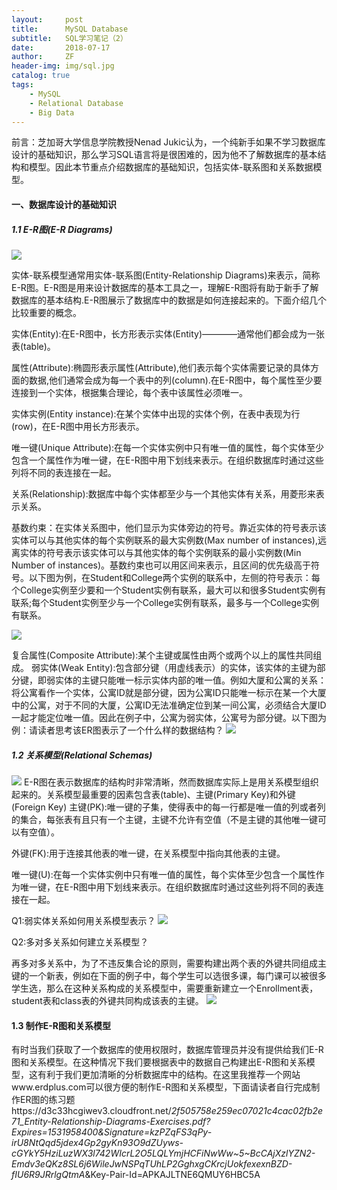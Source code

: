 ```yaml
---
layout:     post
title:      MySQL Database
subtitle:   SQL学习笔记（2）
date:       2018-07-17
author:     ZF
header-img: img/sql.jpg
catalog: true
tags:
    - MySQL
    - Relational Database
    - Big Data
--- 
```


前言：芝加哥大学信息学院教授Nenad Jukic认为，一个纯新手如果不学习数据库设计的基础知识，那么学习SQL语言将是很困难的，因为他不了解数据库的基本结构和模型。因此本节重点介绍数据库的基础知识，包括实体-联系图和关系数据模型。

#### 一、数据库设计的基础知识

##### 1.1 E-R图(E-R Diagrams)
![](http://m.qpic.cn/psb?/V12j1VvP2SOs2p/0Gp8qPQOPKNYcBMB1ujN*kpM3ah6cSAlQGU4jou4mik!/b/dDIBAAAAAAAA&bo=LAU4BAAAAAARByU!&rf=viewer_4)

实体-联系模型通常用实体-联系图(Entity-Relationship Diagrams)来表示，简称E-R图。E-R图是用来设计数据库的基本工具之一，理解E-R图将有助于新手了解数据库的基本结构.E-R图展示了数据库中的数据是如何连接起来的。下面介绍几个比较重要的概念。

实体(Entity):在E-R图中，长方形表示实体(Entity)————通常他们都会成为一张表(table)。

属性(Attribute):椭圆形表示属性(Attribute),他们表示每个实体需要记录的具体方面的数据,他们通常会成为每一个表中的列(column).在E-R图中，每个属性至少要连接到一个实体，根据集合理论，每个表中该属性必须唯一。

实体实例(Entity instance):在某个实体中出现的实体个例，在表中表现为行(row)，在E-R图中用长方形表示。

唯一键(Unique Attribute):在每一个实体实例中只有唯一值的属性，每个实体至少包含一个属性作为唯一键，在E-R图中用下划线来表示。在组织数据库时通过这些列将不同的表连接在一起。

关系(Relationship):数据库中每个实体都至少与一个其他实体有关系，用菱形来表示关系。

基数约束：在实体关系图中，他们显示为实体旁边的符号。靠近实体的符号表示该实体可以与其他实体的每个实例联系的最大实例数(Max number of instances),远离实体的符号表示该实体可以与其他实体的每个实例联系的最小实例数(Min Number of instances)。基数约束也可以用区间来表示，且区间的优先级高于符号。以下图为例，在Student和College两个实例的联系中，左侧的符号表示：每个College实例至少要和一个Student实例有联系，最大可以和很多Student实例有联系;每个Student实例至少与一个College实例有联系，最多与一个College实例有联系。

![](http://m.qpic.cn/psb?/V12j1VvP2SOs2p/AbCQa.lBby5SRaPvR6qK3D4*Zi8Qcz5*AEilf2OmXrc!/b/dFcAAAAAAAAA&bo=lwQ4BAAAAAARB58!&rf=viewer_4)

复合属性(Composite Attribute):某个主键或属性由两个或两个以上的属性共同组成。
弱实体(Weak Entity):包含部分键（用虚线表示）的实体，该实体的主键为部分键，即弱实体的主键只能唯一标示实体内部的唯一值。例如大厦和公寓的关系：将公寓看作一个实体，公寓ID就是部分键，因为公寓ID只能唯一标示在某一个大厦中的公寓，对于不同的大厦，公寓ID无法准确定位到某一间公寓，必须结合大厦ID一起才能定位唯一值。因此在例子中，公寓为弱实体，公寓号为部分键。以下图为例：请读者思考该ER图表示了一个什么样的数据结构？
![](http://m.qpic.cn/psb?/V12j1VvP2SOs2p/JnqdJ4lg.PBZYKfUfToFYT9gFK6f0c8diJCc*u7vhvI!/b/dEcBAAAAAAAA&bo=DgX2AQAAAAARB8w!&rf=viewer_4)




##### 1.2 关系模型(Relational Schemas)
![](http://m.qpic.cn/psb?/V12j1VvP2SOs2p/nnqlN4.2UsVRG.eMbN0ehaBzMLkZxnM4HgAwHZb.sto!/b/dEMBAAAAAAAA&bo=Ywc4BAAAAAARF3g!&rf=viewer_4)
E-R图在表示数据库的结构时非常清晰，然而数据库实际上是用关系模型组织起来的。关系模型最重要的因素包含表(table)、主键(Primary Key)和外键(Foreign Key)
主键(PK):唯一键的子集，使得表中的每一行都是唯一值的列或者列的集合，每张表有且只有一个主键，主键不允许有空值（不是主键的其他唯一键可以有空值）。

外键(FK):用于连接其他表的唯一键，在关系模型中指向其他表的主键。

唯一键(U):在每一个实体实例中只有唯一值的属性，每个实体至少包含一个属性作为唯一键，在E-R图中用下划线来表示。在组织数据库时通过这些列将不同的表连接在一起。

Q1:弱实体关系如何用关系模型表示？
![](http://m.qpic.cn/psb?/V12j1VvP4HjkJF/4ebKZlNtBNYp5ywfZzHYKLrEHZRh7s*XqJY5N.JnhCA!/b/dDMBAAAAAAAA&bo=AAVGAwAAAAARB3A!&rf=viewer_4)

Q2:多对多关系如何建立关系模型？

再多对多关系中，为了不违反集合论的原则，需要构建出两个表的外键共同组成主键的一个新表，例如在下面的例子中，每个学生可以选很多课，每门课可以被很多学生选，那么在这种关系构成的关系模型中，需要重新建立一个Enrollment表，student表和class表的外键共同构成该表的主键。
![](http://m.qpic.cn/psb?/V12j1VvP4HjkJF/QFLi5tSx.RLazfdTG0URS4yrfzruhGzI1fu06lA1Qoc!/b/dC8BAAAAAAAA&bo=ngTGAgAAAAARB24!&rf=viewer_4)



#### 1.3 制作E-R图和关系模型

有时当我们获取了一个数据库的使用权限时，数据库管理员并没有提供给我们E-R图和关系模型。在这种情况下我们要根据表中的数据自己构建出E-R图和关系模型，这有利于我们更加清晰的分析数据库中的结构。在这里我推荐一个网站www.erdplus.com可以很方便的制作E-R图和关系模型，下面请读者自行完成制作ER图的练习题https://d3c33hcgiwev3.cloudfront.net/_2f505758e259ec07021c4cac02fb2e71_Entity-Relationship-Diagrams-Exercises.pdf?Expires=1531958400&Signature=kzPZqFS3qPy-irU8NtQqd5jdex4Gp2gyKn93O9dZUyws-cGYkY5HziLuzWX3l742WIcrL2O5LQLYmjHCFiNwWw~5~BcCAjXzlYZN2-Emdv3eQKz8SL6j6WileJwNSPqTUhLP2GghxgCKrcjUokfexexnBZD-fIU6R9JRrlgQtmA_&Key-Pair-Id=APKAJLTNE6QMUY6HBC5A
